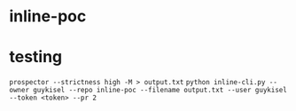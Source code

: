 # inline-poc


# testing
`prospector --strictness high -M > output.txt`
`python inline-cli.py --owner guykisel --repo inline-poc --filename output.txt --user guykisel --token <token> --pr 2`
